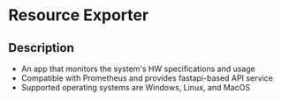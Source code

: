 # Resource Exporter

## Description
- An app that monitors the system's HW specifications and usage
- Compatible with Prometheus and provides fastapi-based API service
-  Supported operating systems are Windows, Linux, and MacOS
